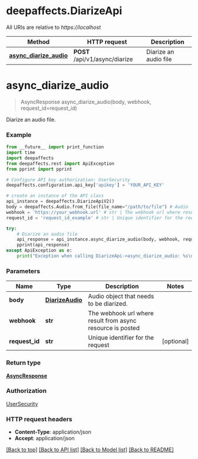 # deepaffects.DiarizeApi

All URIs are relative to *https://localhost*

Method | HTTP request | Description
------------- | ------------- | -------------
[**async_diarize_audio**](DiarizeApiV2.md#async_diarize_audio) | **POST** /api/v1/async/diarize | Diarize an audio file


# **async_diarize_audio**
> AsyncResponse async_diarize_audio(body, webhook, request_id=request_id)

Diarize an audio file.

### Example 
```python
from __future__ import print_function
import time
import deepaffects
from deepaffects.rest import ApiException
from pprint import pprint

# Configure API key authorization: UserSecurity
deepaffects.configuration.api_key['apikey'] = 'YOUR_API_KEY'

# create an instance of the API class
api_instance = deepaffects.DiarizeApiV2()
body = deepaffects.Audio.from_file(file_name="/path/to/file") # Audio | Audio object that needs to be diarized.
webhook = 'https://your_webhook.url' # str | The webhook url where result from async resource is posted
request_id = 'request_id_example' # str | Unique identifier for the request (optional)

try: 
    # Diarize an audio file
    api_response = api_instance.async_diarize_audio(body, webhook, request_id=request_id)
    pprint(api_response)
except ApiException as e:
    print("Exception when calling DiarizeApi->async_diarize_audio: %s\n" % e)
```

### Parameters

Name | Type | Description  | Notes
------------- | ------------- | ------------- | -------------
 **body** | [**DiarizeAudio**](DiarizeAudio.md)| Audio object that needs to be diarized. | 
 **webhook** | **str**| The webhook url where result from async resource is posted | 
 **request_id** | **str**| Unique identifier for the request | [optional] 

### Return type

[**AsyncResponse**](AsyncResponse.md)

### Authorization

[UserSecurity](../README.md#UserSecurity)

### HTTP request headers

 - **Content-Type**: application/json
 - **Accept**: application/json

[[Back to top]](#) [[Back to API list]](../README.md#documentation-for-api-endpoints) [[Back to Model list]](../README.md#documentation-for-models) [[Back to README]](../README.md)

